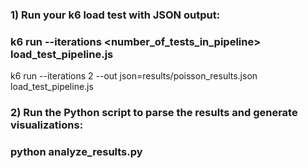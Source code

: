 ### 1) Run your k6 load test with JSON output:
### k6 run --iterations <number_of_tests_in_pipeline> load_test_pipeline.js
k6 run --iterations 2 --out json=results/poisson_results.json load_test_pipeline.js
### 2) Run the Python script to parse the results and generate visualizations:
### python analyze_results.py

